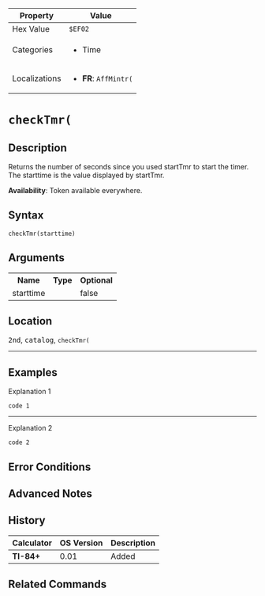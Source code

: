| Property      | Value |
|---------------|-------|
| Hex Value     | `$EF02`|
| Categories    | <ul><li>Time</li></ul> |
| Localizations | <ul><li><b>FR</b>: `AffMintr(`</li></ul> |

# `checkTmr(`

## Description
Returns the number of seconds since you used startTmr to start the timer. The starttime is the value displayed by startTmr.


<b>Availability</b>: Token available everywhere.

## Syntax
`checkTmr(starttime)`

## Arguments
<table>
<tr><th>Name</th><th>Type</th><th>Optional</th></tr>

<tr><td>starttime</td><td></td><td>false</td></tr>

</table>

## Location
<kbd>2nd</kbd>, <kbd>catalog</kbd>, `checkTmr(`
<hr>

## Examples

Explanation 1
```ti-basic
code 1
```
---
Explanation 2
```ti-basic
code 2
```

## Error Conditions


## Advanced Notes


## History
| Calculator | OS Version | Description |
|------------|------------|-------------|
| <b>TI-84+</b> | 0.01 | Added

## Related Commands

    